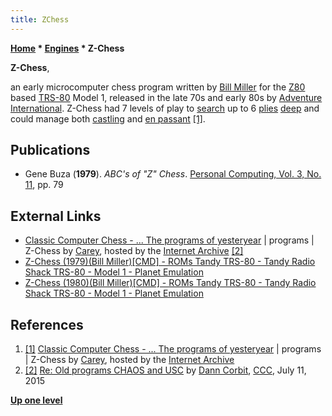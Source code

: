 ```yaml
---
title: ZChess
---
```

**[Home](Home "Home") \* [Engines](Engines "Engines") \* Z-Chess**


**Z-Chess**,  

an early microcomputer chess program written by [Bill Miller](index.php?title=Bill_Miller&action=edit&redlink=1 "Bill Miller (page does not exist)") for the [Z80](Z80 "Z80") based [TRS-80](TRS-80 "TRS-80") Model 1, released in the late 70s and early 80s by [Adventure International](https://en.wikipedia.org/wiki/Adventure_International). Z-Chess had 7 levels of play to [search](Search "Search") up to 6 [plies](Ply "Ply") [deep](Depth "Depth") and could manage both [castling](Castling "Castling") and [en passant](En_passant "En passant") <a id="cite-note-1" href="#cite-ref-1">[1]</a>.



## Publications


* Gene Buza (**1979**). *ABC's of "Z" Chess*. [Personal Computing, Vol. 3, No. 11](Personal_Computing#3_11 "Personal Computing"), pp. 79


## External Links


* [Classic Computer Chess - ... The programs of yesteryear](http://web.archive.org/web/20071221115817/http://classicchess.googlepages.com/Chess.htm) | programs | Z-Chess by [Carey](Carey_Bloodworth "Carey Bloodworth"), hosted by the [Internet Archive](https://en.wikipedia.org/wiki/Internet_Archive) <a id="cite-note-2" href="#cite-ref-2">[2]</a>
* [Z-Chess (1979)(Bill Miller)[CMD] - ROMs Tandy TRS-80 - Tandy Radio Shack TRS-80 - Model 1 - Planet Emulation](https://www.planetemu.net/rom/tandy-radio-shack-trs-80-model-1/z-chess-1979-bill-miller-cmd)
* [Z-Chess (1980)(Bill Miller)[CMD] - ROMs Tandy TRS-80 - Tandy Radio Shack TRS-80 - Model 1 - Planet Emulation](https://www.planetemu.net/rom/tandy-radio-shack-trs-80-model-1/z-chess-1980-bill-miller-cmd)


## References


1. <a id="cite-ref-1" href="#cite-note-1">[1]</a> [Classic Computer Chess - ... The programs of yesteryear](http://web.archive.org/web/20071221115817/http://classicchess.googlepages.com/Chess.htm) | programs | Z-Chess by [Carey](Carey_Bloodworth "Carey Bloodworth"), hosted by the [Internet Archive](https://en.wikipedia.org/wiki/Internet_Archive)
2. <a id="cite-ref-2" href="#cite-note-2">[2]</a> [Re: Old programs CHAOS and USC](http://www.talkchess.com/forum/viewtopic.php?t=56938&start=2) by [Dann Corbit](Dann_Corbit "Dann Corbit"), [CCC](CCC "CCC"), July 11, 2015

**[Up one level](Engines "Engines")**







 
